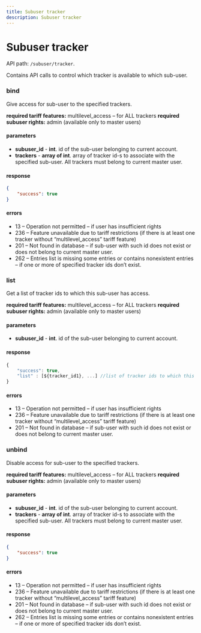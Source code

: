 ```yaml
---
title: Subuser tracker
description: Subuser tracker
---
```


# Subuser tracker

API path: `/subuser/tracker`.

Contains API calls to control which tracker is available to which sub-user.

### bind

Give access for sub-user to the specified trackers.

**required tariff features:** multilevel_access – for ALL trackers
**required subuser rights:** admin (available only to master users)

#### parameters
* **subuser_id** - **int**. id of the sub-user belonging to current account.
* **trackers** - **array of int**. array of tracker id-s to associate with the specified sub-user. All trackers must belong to current master user.

#### response

```json
{
    "success": true
}
```

#### errors
*   13 – Operation not permitted – if user has insufficient rights
*   236 – Feature unavailable due to tariff restrictions (if there is at least one tracker without “multilevel_access” tariff feature)
*   201 – Not found in database – if sub-user with such id does not exist or does not belong to current master user.
*   262 – Entries list is missing some entries or contains nonexistent entries – if one or more of specified tracker ids don’t exist.

### list

Get a list of tracker ids to which this sub-user has access.

**required tariff features:** multilevel_access – for ALL trackers
**required subuser rights:** admin (available only to master users)

#### parameters
* **subuser_id** - **int**. id of the sub-user belonging to current account.

#### response

```js
{
    "success": true,
    "list" : [${tracker_id1}, ...] //list of tracker ids to which this sub-user has acccess
}
```

#### errors
*   13 – Operation not permitted – if user has insufficient rights
*   236 – Feature unavailable due to tariff restrictions (if there is at least one tracker without “multilevel_access” tariff feature)
*   201 – Not found in database – if sub-user with such id does not exist or does not belong to current master user.

### unbind

Disable access for sub-user to the specified trackers.

**required tariff features:** multilevel_access – for ALL trackers
**required subuser rights:** admin (available only to master users)

#### parameters
* **subuser_id** - **int**. id of the sub-user belonging to current account.
* **trackers** - **array of int**. array of tracker id-s to associate with the specified sub-user. All trackers must belong to current master user.

#### response

```json
{
    "success": true
}
```

#### errors
*   13 – Operation not permitted – if user has insufficient rights
*   236 – Feature unavailable due to tariff restrictions (if there is at least one tracker without “multilevel_access” tariff feature)
*   201 – Not found in database – if sub-user with such id does not exist or does not belong to current master user.
*   262 – Entries list is missing some entries or contains nonexistent entries – if one or more of specified tracker ids don’t exist.

